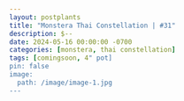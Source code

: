 ```yaml
---
layout: postplants
title: "Monstera Thai Constellation | #31"
description: $--
date: 2024-05-16 00:00:00 -0700
categories: [monstera, thai constellation]
tags: [comingsoon, 4" pot]
pin: false
image:
  path: /image/image-1.jpg
---
```


